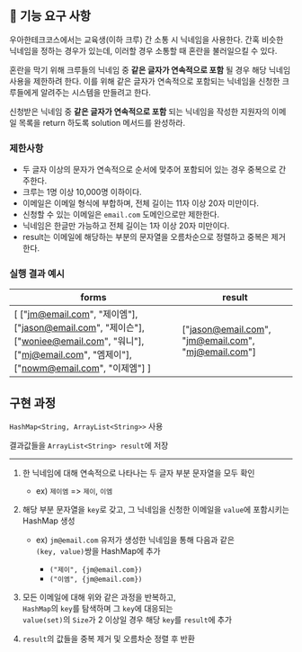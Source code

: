 ## 🚀 기능 요구 사항

우아한테크코스에서는 교육생(이하 크루) 간 소통 시 닉네임을 사용한다. 간혹 비슷한 닉네임을 정하는 경우가 있는데, 이러할 경우 소통할 때 혼란을 불러일으킬 수 있다.

혼란을 막기 위해 크루들의 닉네임 중 **같은 글자가 연속적으로 포함** 될 경우 해당 닉네임 사용을 제한하려 한다. 이를 위해 같은 글자가 연속적으로 포함되는 닉네임을 신청한 크루들에게 알려주는 시스템을 만들려고 한다.


신청받은 닉네임 중 **같은 글자가 연속적으로 포함** 되는 닉네임을 작성한 지원자의 이메일 목록을 return 하도록 solution 메서드를 완성하라.

### 제한사항

- 두 글자 이상의 문자가 연속적으로 순서에 맞추어 포함되어 있는 경우 중복으로 간주한다.
- 크루는 1명 이상 10,000명 이하이다.
- 이메일은 이메일 형식에 부합하며, 전체 길이는 11자 이상 20자 미만이다.
- 신청할 수 있는 이메일은 `email.com` 도메인으로만 제한한다.
- 닉네임은 한글만 가능하고 전체 길이는 1자 이상 20자 미만이다.
- result는 이메일에 해당하는 부분의 문자열을 오름차순으로 정렬하고 중복은 제거한다.

### 실행 결과 예시

| forms | result |
| --- | --- |
| [ ["jm@email.com", "제이엠"], ["jason@email.com", "제이슨"], ["woniee@email.com", "워니"], ["mj@email.com", "엠제이"], ["nowm@email.com", "이제엠"] ] | ["jason@email.com", "jm@email.com", "mj@email.com"] |

## 구현 과정

`HashMap<String, ArrayList<String>>` 사용

결과값들을 `ArrayList<String> result`에 저장

---
1. 한 닉네임에 대해 연속적으로 나타나는 두 글자 부분 문자열을 모두 확인

   - ex) `제이엠` => `제이`, `이엠`


2. 해당 부분 문자열을 `key`로 갖고, 그 닉네임을 신청한 이메일을 `value`에 포함시키는
   HashMap 생성

   - ex) `jm@email.com` 유저가 생성한 닉네임을 통해 다음과 같은 <br>
     `(key, value)`쌍을 HashMap에 추가

      - `("제이", {jm@email.com})`
      - `("이엠", {jm@email.com})`




3. 모든 이메일에 대해 위와 같은 과정을 반복하고, <br>`HashMap`의 `key`를 탐색하며 그 `key`에 대응되는 <br>`value(set)`의 `Size`가
   2 이상일 경우 해당 `key`를 `result`에 추가


4. `result`의 값들을 중복 제거 및 오름차순 정렬 후 반환